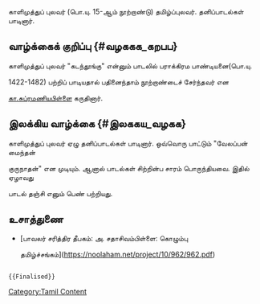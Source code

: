 காளிமுத்துப் புலவர் (பொ.யு. 15-ஆம் நூற்றாண்டு) தமிழ்ப்புலவர். தனிப்பாடல்கள் பாடினார்.

## வாழ்க்கைக் குறிப்பு {#வழககக_கறபப}

காளிமுத்துப் புலவர் "கடந்தூங்கு" என்னும் பாடலில் பராக்கிரம பாண்டியனை(பொ.யு.
1422-1482) பற்றிப் பாடியதால் பதினைந்தாம் நூற்றாண்டைச் சேர்ந்தவர் என
[கா.சுப்ரமணியபிள்ளை](கா.சுப்ரமணிய_பிள்ளை "wikilink") கருதினார்.

## இலக்கிய வாழ்க்கை {#இலககய_வழகக}

காளிமுத்துப் புலவர் ஏழு தனிப்பாடல்கள் பாடினார். ஒவ்வொரு பாட்டும் "வேலப்பன் மைந்தன்
குருநாதன்" என முடியும். ஆனால் பாடல்கள் சிற்றின்ப சாரம் பொருந்தியவை. இதில் ஏழாவது
பாடல் தஞ்சி எனும் பெண் பற்றியது.

## உசாத்துணை

-   [பாவலர் சரித்திர தீபகம்: அ. சதாசிவம்பிள்ளை: கொழும்பு
    தமிழ்ச்சங்கம்](https://noolaham.net/project/10/962/962.pdf)

```{=mediawiki}
{{Finalised}}
```
[Category:Tamil Content](Category:Tamil_Content "wikilink")
